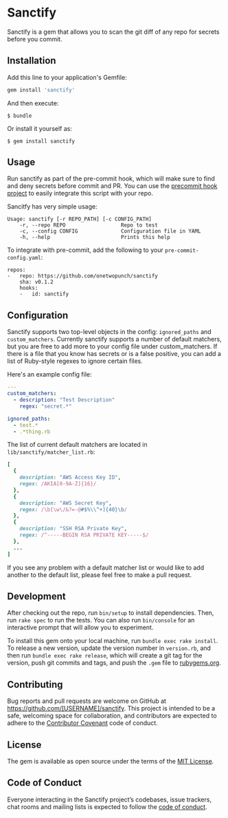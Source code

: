 # Sanctify

Sanctify is a gem that allows you to scan the git diff of any repo for secrets before you commit.

## Installation

Add this line to your application's Gemfile:

```ruby
gem install 'sanctify'
```

And then execute:

    $ bundle

Or install it yourself as:

    $ gem install sanctify

## Usage

Run sanctify as part of the pre-commit hook, which will make sure to find and deny secrets before commit and PR. You can use the [precommit hook project](http://pre-commit.com/) to easily integrate this script with your repo.

Sancitfy has very simple usage:

```
Usage: sanctify [-r REPO_PATH] [-c CONFIG_PATH]
    -r, --repo REPO                  Repo to test
    -c, --config CONFIG              Configuration file in YAML
    -h, --help                       Prints this help
```

To integrate with pre-commit, add the following to your `pre-commit-config.yaml`:

```
repos:
-   repo: https://github.com/onetwopunch/sanctify
    sha: v0.1.2
    hooks:
    -   id: sanctify
```

## Configuration

Sanctify supports two top-level objects in the config: `ignored_paths` and `custom_matchers`. Currently sanctify supports a number of default matchers, but you are free to add more to your config file under custom_matchers. If there is a file that you know has secrets or is a false positive, you can add a list of Ruby-style regexes to ignore certain files.

Here's an example config file:

```yaml
---
custom_matchers:
  - description: "Test Description"
    regex: "secret.*"

ignored_paths:
  - test.*
  - .*thing.rb

```

The list of current default matchers are located in  `lib/sanctify/matcher_list.rb`:

```ruby
[
  {
    description: "AWS Access Key ID",
    regex: /AKIA[0-9A-Z]{16}/
  },
  {
    description: "AWS Secret Key",
    regex: /\b[\w\/&?=-@#$%\\^+]{40}\b/
  },
  {
    description: "SSH RSA Private Key",
    regex: /^-----BEGIN RSA PRIVATE KEY-----$/
  },
  ...
]
```

If you see any problem with a default matcher list or would like to add another to the default list, please feel free to make a pull request.

## Development

After checking out the repo, run `bin/setup` to install dependencies. Then, run `rake spec` to run the tests. You can also run `bin/console` for an interactive prompt that will allow you to experiment.

To install this gem onto your local machine, run `bundle exec rake install`. To release a new version, update the version number in `version.rb`, and then run `bundle exec rake release`, which will create a git tag for the version, push git commits and tags, and push the `.gem` file to [rubygems.org](https://rubygems.org).

## Contributing

Bug reports and pull requests are welcome on GitHub at https://github.com/[USERNAME]/sanctify. This project is intended to be a safe, welcoming space for collaboration, and contributors are expected to adhere to the [Contributor Covenant](http://contributor-covenant.org) code of conduct.

## License

The gem is available as open source under the terms of the [MIT License](https://opensource.org/licenses/MIT).

## Code of Conduct

Everyone interacting in the Sanctify project’s codebases, issue trackers, chat rooms and mailing lists is expected to follow the [code of conduct](https://github.com/[USERNAME]/sanctify/blob/master/CODE_OF_CONDUCT.md).
